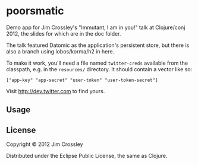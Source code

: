 # poorsmatic

Demo app for Jim Crossley's "Immutant, I am in you!" talk at
Clojure/conj 2012, the slides for which are in the doc folder.

The talk featured Datomic as the application's persistent store, but
there is also a branch using lobos/korma/h2 in here.

To make it work, you'll need a file named `twitter-creds` available
from the classpath, e.g. in the `resources/` directory. It should
contain a vector like so:

    ["app-key" "app-secret" "user-token" "user-token-secret"]

Visit http://dev.twitter.com to find yours.

## Usage

## License

Copyright © 2012 Jim Crossley

Distributed under the Eclipse Public License, the same as Clojure.
